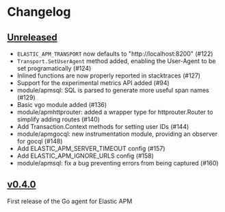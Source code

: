 # Changelog

## [Unreleased](https://github.com/elastic/apm-agent-go/compare/v0.4.0...master)

 - `ELASTIC_APM_TRANSPORT` now defaults to "http://localhost:8200" (#122)
 - `Transport.SetUserAgent` method added, enabling the User-Agent to be set programatically (#124)
 - Inlined functions are now properly reported in stacktraces (#127)
 - Support for the experimental metrics API added (#94)
 - module/apmsql: SQL is parsed to generate more useful span names (#129)
 - Basic vgo module added (#136)
 - module/apmhttprouter: added a wrapper type for httprouter.Router to simplify adding routes (#140)
 - Add Transaction.Context methods for setting user IDs (#144)
 - module/apmgocql: new instrumentation module, providing an observer for gocql (#148)
 - Add ELASTIC\_APM\_SERVER\_TIMEOUT config (#157)
 - Add ELASTIC\_APM\_IGNORE\_URLS config (#158)
 - module/apmsql: fix a bug preventing errors from being captured (#160)

## [v0.4.0](https://github.com/elastic/apm-agent-go/releases/tag/v0.4.0)

First release of the Go agent for Elastic APM
